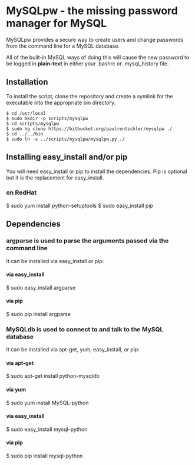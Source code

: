 # MySQLpw - the missing password manager for MySQL

MySQLpw provides a secure way to create users and change passwords from the command line for a MySQL database.

All of the built-in MySQL ways of doing this will cause the new password to be logged in **plain-text** in either your .bashrc or .mysql_history file.


## Installation

To install the script, clone the repository and create a symlink for the executable into the appropriate bin directory.

    $ cd /usr/local
    $ sudo mkdir -p scripts/mysqlpw
    $ cd scripts/mysqlpw
    $ sudo hg clone https://bitbucket.org/paulrentschler/mysqlpw ./
    $ cd ../../bin
    $ sudo ln -s ../scripts/mysqlpw/mysqlpw.py ./


## Installing easy_install and/or pip

You will need easy_install or pip to install the dependencies. Pip is optional but it is the replacement for easy_install.

### on RedHat

  $ sudo yum install python-setuptools
  $ sudo easy_install pip



## Dependencies

### **argparse** is used to parse the arguments passed via the command line

It can be installed via easy_install or pip:

#### via easy_install

  $ sudo easy_install argparse

#### via pip

  $ sudo pip install argparse


### **MySQLdb** is used to connect to and talk to the MySQL database

It can be installed via apt-get, yum, easy_install, or pip:

#### via apt-get

  $ sudo apt-get install python-mysqldb

#### via yum

  $ sudo yum install MySQL-python

#### via easy_install

  $ sudo easy_install mysql-python

#### via pip

  $ sudo pip install mysql-python